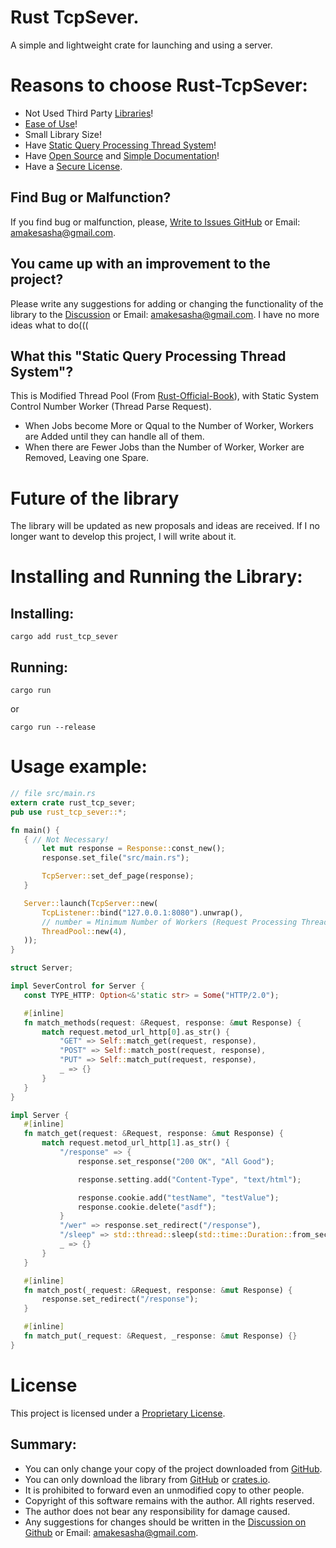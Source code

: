 # Rust TcpSever. 

A simple and lightweight crate for launching and using a server. 

# Reasons to choose Rust-TcpSever:
* Not Used Third Party [Libraries](https://github.com/Amakesasha/Rust-TcpSever/blob/main/Cargo.toml)!
* [Ease of Use](https://github.com/Amakesasha/Rust-TcpSever/blob/main/examples/default_start.rs)!
* Small Library Size!
* Have [Static Query Processing Thread System](https://github.com/Amakesasha/Rust-TcpSever/blob/main/src/thread_pool.rs)!
* Have [Open Source](https://github.com/Amakesasha/Rust-TcpSever) and [Simple Documentation](https://docs.rs/rust_tcp_sever/latest/rust_tcp_sever/)!
* Have a [Secure License](https://github.com/Amakesasha/Rust-TcpSever/?tab=License-1-ov-file).

## Find Bug or Malfunction?

If you find bug or malfunction, please, [Write to Issues GitHub](https://github.com/Amakesasha/Rust-TcpSever/issues) or Email: amakesasha@gmail.com.

## You came up with an improvement to the project?

Please write any suggestions for adding or changing the functionality of the library to the [Discussion](https://github.com/Amakesasha/Rust-TcpSever/issues) or Email: amakesasha@gmail.com. I have no more ideas what to do(((

## What this "Static Query Processing Thread System"?

This is Modified Thread Pool (From [Rust-Official-Book](https://doc.rust-lang.org/book/ch20-00-final-project-a-web-server.html)), with Static System Control Number Worker (Thread Parse Request).
* When Jobs become More or Qqual to the Number of Worker, Workers are Added until they can handle all of them.
* When there are Fewer Jobs than the Number of Worker, Worker are Removed, Leaving one Spare.

# Future of the library

The library will be updated as new proposals and ideas are received. If I no longer want to develop this project, I will write about it. 

#
#

# Installing and Running the Library: 

## Installing: 
``` CMD
cargo add rust_tcp_sever
```
## Running:
``` CMD
cargo run 
``` 
or 
``` CMD
cargo run --release 
```

# Usage example: 
 ``` Rust
 // file src/main.rs
extern crate rust_tcp_sever;
pub use rust_tcp_sever::*;

fn main() {
    { // Not Necessary!
        let mut response = Response::const_new();
        response.set_file("src/main.rs");

        TcpServer::set_def_page(response);
    }

    Server::launch(TcpServer::new(
        TcpListener::bind("127.0.0.1:8080").unwrap(),
        // number = Minimum Number of Workers (Request Processing Threads)
        ThreadPool::new(4),
    ));
}

struct Server;

impl SeverControl for Server {
    const TYPE_HTTP: Option<&'static str> = Some("HTTP/2.0");

    #[inline]
    fn match_methods(request: &Request, response: &mut Response) {
        match request.metod_url_http[0].as_str() {
            "GET" => Self::match_get(request, response),
            "POST" => Self::match_post(request, response),
            "PUT" => Self::match_put(request, response),
            _ => {}
        }
    }
}

impl Server {
    #[inline]
    fn match_get(request: &Request, response: &mut Response) {
        match request.metod_url_http[1].as_str() {
            "/response" => {
                response.set_response("200 OK", "All Good");

                response.setting.add("Content-Type", "text/html");

                response.cookie.add("testName", "testValue");
                response.cookie.delete("asdf");
            }
            "/wer" => response.set_redirect("/response"),
            "/sleep" => std::thread::sleep(std::time::Duration::from_secs(30)),
            _ => {}
        }
    }

    #[inline]
    fn match_post(_request: &Request, response: &mut Response) {
        response.set_redirect("/response");
    }

    #[inline]
    fn match_put(_request: &Request, _response: &mut Response) {}
}
 ```
#
#
# License
This project is licensed under a [Proprietary License](https://github.com/Amakesasha/Rust-TcpSever/?tab=License-1-ov-file).

## Summary:
* You can only change your copy of the project downloaded from [GitHub](https://github.com/Amakesasha/Rust-TcpSever).
* You can only download the library from [GitHub](https://github.com/Amakesasha/Rust-TcpSever) or [crates.io](https://crates.io/crates/rust_tcp_sever).
* It is prohibited to forward even an unmodified copy to other people.
* Copyright of this software remains with the author. All rights reserved.
* The author does not bear any responsibility for damage caused.
* Any suggestions for changes should be written in the [Discussion on Github](https://github.com/Amakesasha/Rust-TcpSever/issues) or Email: amakesasha@gmail.com.